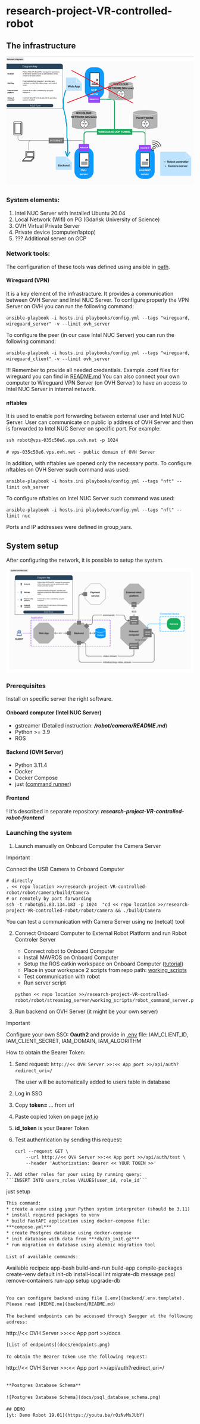 # research-project-VR-controlled-robot

## The infrastructure

![network diagram](docs/environment.png)


### System elements:
1. Intel NUC Server with installed Ubuntu 20.04
2. Local Network (Wifi) on PG (Gdańsk University of Science)
3. OVH Virtual Private Server
4. Private device (computer/laptop)
5. ??? Additional server on GCP

### Network tools:
The configuration of these tools was defined using ansible in [path](ansible/wariatinc/robot/).

#### Wireguard (VPN)
It is a key element of the infrastracture. It provides a communication between OVH Server and Intel NUC Server. To configure properly the VPN Server on OVH you can run the following command:
```
ansible-playbook -i hosts.ini playbooks/config.yml --tags "wireguard, wireguard_server" -v --limit ovh_server
```
To configure the peer (in our case Intel NUC Server) you can run the following command: 
```
ansible-playbook -i hosts.ini playbooks/config.yml --tags "wireguard, wireguard_client" -v --limit ovh_server
```
!!! Remember to provide all needed credentials.
Example .conf files for wireguard you can find in [README.md](ansible/README.md)
You can also connect your own computer to Wireguard VPN Server (on OVH Server) to have an access to Intel NUC Server in internal network. 

#### nftables
It is used to enable port forwarding between external user and Intel NUC Server. User can communicate on public ip address of OVH Server and then is forwarded to Intel NUC Server on specific port. For example:
```
ssh robot@vps-035c50e6.vps.ovh.net -p 1024 

# vps-035c50e6.vps.ovh.net - public domain of OVH Server
```
In addition, with nftables we opened only the necessary ports.
To configure nftables on OVH Server such command was used:
```
ansible-playbook -i hosts.ini playbooks/config.yml --tags "nft" --limit ovh_server
```
To configure nftables on Intel NUC Server such command was used:
```
ansible-playbook -i hosts.ini playbooks/config.yml --tags "nft" --limit nuc
```
Ports and IP addresses were defined in group_vars. 

## System setup
After configuring the network, it is possible to setup the system.

![System architecture](docs/architecture.png)

### Prerequisites

Install on specific server the right software.
#### Onboard computer (Intel NUC Server)
* gstreamer (Detailed instruction: ***/robot/camera/README.md***)
* Python >= 3.9 
* ROS

#### Backend (OVH Server)
* Python 3.11.4
* Docker 
* Docker Compose
* just ([command runner](https://github.com/casey/just))

#### Frontend 
! It's described in separate repository: ***research-project-VR-controlled-robot-frontend***

### Launching the system

1. Launch manually on Onboard Computer the Camera Server
> [!IMPORTANT]  
> Connect the USB Camera to Onboard Computer
```
# directly
. << repo location >>/research-project-VR-controlled-robot/robot/camera/build/Camera
# or remotely by port forwarding
ssh -t robot@51.83.134.183 -p 1024  "cd << repo location >>/research-project-VR-controlled-robot/robot/camera && ./build/Camera
```
You can test a communication with Camera Server using **nc** (netcat) tool

2. Connect Onboard Computer to External Robot Platform and run Robot Controler Server
    * Connect robot to Onboard Computer
    * Install MAVROS on Onboard Computer
    * Setup the ROS catkin workspace on Onboard Computer ([tutorial](https://dabit-industries.github.io/turtlebot2-tutorials/08b-ROSPY_Building.html))
    * Place in your workspace 2 scripts from repo path: [working_scripts](robot/streaming_server/working_scripts)
    * Test communication with robot
    * Run server script
    ```
    python << repo location >>/research-project-VR-controlled-robot/robot/streaming_server/working_scripts/robot_command_server.py
    ```

3. Run backend on OVH Server (it might be your own server)

> [!IMPORTANT]  
> Configure your own SSO: **Oauth2** and provide in [.env](backend/.env.template) 
> file: IAM_CLIENT_ID, IAM_CLIENT_SECRET, IAM_DOMAIN, IAM_ALGORITHM

How to obtain the Bearer Token:

1. Send request:
    ```http://<< OVH Server >>:<< App port >>/api/auth?redirect_uri=/```
    
    The user will be automatically added to users table in database
2. Log in SSO
3. Copy **token=** ... from url
4. Paste copied token on page [jwt.io](https://jwt.io/)
5. **id_token** is your Bearer Token
6. Test authentication by sending this request:
    ```
    curl --request GET \
        --url http://<< OVH Server >>:<< App port >>/api/auth/test \
        --header 'Authorization: Bearer << YOUR TOKEN >>'
  ```
7. Add other roles for your using by running query:
```INSERT INTO users_roles VALUES(user_id, role_id```

```
just setup
```
This command: 
* create a venv using your Python system interpreter (should be 3.11)
* install required packages to venv
* build FastAPI application using docker-compose file: ***compose.yml***
* create Postgres database using docker-compose 
* init database with data from ***db/db_init.gz***
* run migration on database using alembic migration tool 

List of available commands:
```
Available recipes:
    app-bash
    build-and-run
    build-app
    compile-packages
    create-venv
    default
    init-db
    install-local
    lint
    migrate-db message
    psql
    remove-containers
    run-app
    setup
    upgrade-db
```

You can configure backend using file [.env](backend/.env.template). Please read [REDME.me](backend/README.md)

The backend endpoints can be accessed through Swagger at the following address:
```
http://<< OVH Server >>:<< App port >>/docs
```
[List of endpoints](docs/endpoints.png)

To obtain the Bearer token use the following request:
```
http://<< OVH Server >>:<< App port >>/api/auth?redirect_uri=/
```

**Postgres Database Schema**

![Postgres Database Schema](docs/psql_database_schema.png)

## DEMO
[yt: Demo Robot 19.01](https://youtu.be/rOzNvMsJUbY)